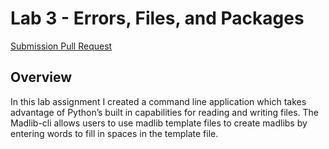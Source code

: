 # Lab 3 - Errors, Files, and Packages #

[Submission Pull Request](https://github.com/idkburkes/code401-labs/pull/1)

## Overview ##
In this lab assignment I created a command line application which takes advantage of Python’s built in capabilities for reading and writing files. The Madlib-cli allows users to use madlib template files to create madlibs by entering words to fill in spaces in the template file.